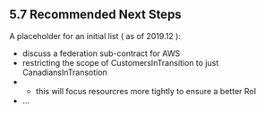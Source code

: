 ## 5.7 Recommended Next Steps

A placeholder for an initial list ( as of 2019.12 ):

* discuss a federation sub-contract for AWS
* restricting the scope of CustomersInTransition to just CanadiansInTransotion
* * this will focus resourcres more tightly to ensure a better RoI
* ...
